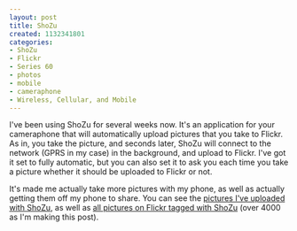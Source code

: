 ```yaml
--- 
layout: post
title: ShoZu
created: 1132341801
categories: 
- ShoZu
- Flickr
- Series 60
- photos
- mobile
- cameraphone
- Wireless, Cellular, and Mobile
---
```

<p>I've been using ShoZu for several weeks now. It's an application for your cameraphone that will automatically upload pictures that you take to Flickr. As in, you take the picture, and seconds later, ShoZu will connect to the network (GPRS in my case) in the background, and upload to Flickr. I've got it set to fully automatic, but you can also set it to ask you each time you take a picture whether it should be uploaded to Flickr or not.</p><p>It's made me actually take more pictures with my phone, as well as actually getting them off my phone to share. You can see the <a href="http://www.flickr.com/photos/boris/tags/ShoZu/" target="_self">pictures I've uploaded with ShoZu</a>, as well as <a href="http://www.flickr.com/photos/tags/ShoZu/" target="_self">all pictures on Flickr tagged with ShoZu</a> (over 4000 as I'm making this post).&nbsp;</p>
